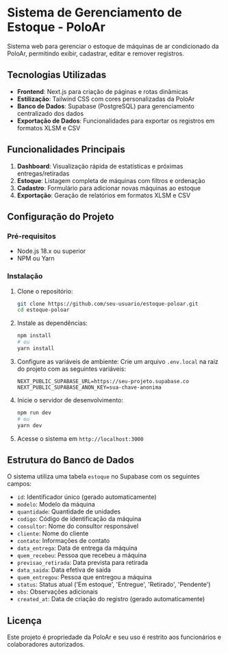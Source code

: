 # Sistema de Gerenciamento de Estoque - PoloAr

Sistema web para gerenciar o estoque de máquinas de ar condicionado da PoloAr, permitindo exibir, cadastrar, editar e remover registros.

## Tecnologias Utilizadas

- **Frontend**: Next.js para criação de páginas e rotas dinâmicas
- **Estilização**: Tailwind CSS com cores personalizadas da PoloAr
- **Banco de Dados**: Supabase (PostgreSQL) para gerenciamento centralizado dos dados
- **Exportação de Dados**: Funcionalidades para exportar os registros em formatos XLSM e CSV

## Funcionalidades Principais

1. **Dashboard**: Visualização rápida de estatísticas e próximas entregas/retiradas
2. **Estoque**: Listagem completa de máquinas com filtros e ordenação
3. **Cadastro**: Formulário para adicionar novas máquinas ao estoque
4. **Exportação**: Geração de relatórios em formatos XLSM e CSV

## Configuração do Projeto

### Pré-requisitos

- Node.js 18.x ou superior
- NPM ou Yarn

### Instalação

1. Clone o repositório:
   ```bash
   git clone https://github.com/seu-usuario/estoque-poloar.git
   cd estoque-poloar
   ```

2. Instale as dependências:
   ```bash
   npm install
   # ou
   yarn install
   ```

3. Configure as variáveis de ambiente:
   Crie um arquivo `.env.local` na raiz do projeto com as seguintes variáveis:
   ```
   NEXT_PUBLIC_SUPABASE_URL=https://seu-projeto.supabase.co
   NEXT_PUBLIC_SUPABASE_ANON_KEY=sua-chave-anonima
   ```

4. Inicie o servidor de desenvolvimento:
   ```bash
   npm run dev
   # ou
   yarn dev
   ```

5. Acesse o sistema em `http://localhost:3000`

## Estrutura do Banco de Dados

O sistema utiliza uma tabela `estoque` no Supabase com os seguintes campos:

- `id`: Identificador único (gerado automaticamente)
- `modelo`: Modelo da máquina
- `quantidade`: Quantidade de unidades
- `codigo`: Código de identificação da máquina
- `consultor`: Nome do consultor responsável
- `cliente`: Nome do cliente
- `contato`: Informações de contato
- `data_entrega`: Data de entrega da máquina
- `quem_recebeu`: Pessoa que recebeu a máquina
- `previsao_retirada`: Data prevista para retirada
- `data_saida`: Data efetiva de saída
- `quem_entregou`: Pessoa que entregou a máquina
- `status`: Status atual ('Em estoque', 'Entregue', 'Retirado', 'Pendente')
- `obs`: Observações adicionais
- `created_at`: Data de criação do registro (gerado automaticamente)

## Licença

Este projeto é propriedade da PoloAr e seu uso é restrito aos funcionários e colaboradores autorizados.

